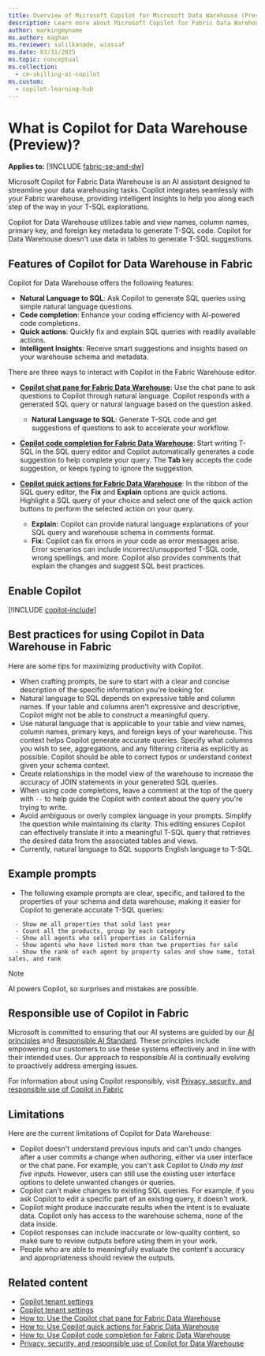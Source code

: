 ```yaml
---
title: Overview of Microsoft Copilot for Microsoft Data Warehouse (Preview)
description: Learn more about Microsoft Copilot for Fabric Data Warehouse, the integrated AI assistant for your Fabric warehouse.
author: markingmyname
ms.author: maghan
ms.reviewer: salilkanade, wiassaf
ms.date: 03/31/2025
ms.topic: conceptual
ms.collection:
  - ce-skilling-ai-copilot
ms.custom:
  - copilot-learning-hub
---
```


# What is Copilot for Data Warehouse (Preview)?

**Applies to:** [!INCLUDE [fabric-se-and-dw](includes/applies-to-version/fabric-se-and-dw.md)]

Microsoft Copilot for Fabric Data Warehouse is an AI assistant designed to streamline your data warehousing tasks. Copilot integrates seamlessly with your Fabric warehouse, providing intelligent insights to help you along each step of the way in your T-SQL explorations.

Copilot for Data Warehouse utilizes table and view names, column names, primary key, and foreign key metadata to generate T-SQL code. Copilot for Data Warehouse doesn't use data in tables to generate T-SQL suggestions.

## Features of Copilot for Data Warehouse in Fabric

Copilot for Data Warehouse offers the following features:

- **Natural Language to SQL**: Ask Copilot to generate SQL queries using simple natural language questions.
- **Code completion**: Enhance your coding efficiency with AI-powered code completions.
- **Quick actions**: Quickly fix and explain SQL queries with readily available actions.
- **Intelligent Insights**: Receive smart suggestions and insights based on your warehouse schema and metadata.

There are three ways to interact with Copilot in the Fabric Warehouse editor.

- **[Copilot chat pane for Fabric Data Warehouse](copilot-chat-pane.md)**: Use the chat pane to ask questions to Copilot through natural language. Copilot responds with a generated SQL query or natural language based on the question asked.
  - **Natural Language to SQL**: Generate T-SQL code and get suggestions of questions to ask to accelerate your workflow.
  
- **[Copilot code completion for Fabric Data Warehouse](copilot-code-completion.md)**: Start writing T-SQL in the SQL query editor and Copilot automatically generates a code suggestion to help complete your query. The **Tab** key accepts the code suggestion, or keeps typing to ignore the suggestion.

- **[Copilot quick actions for Fabric Data Warehouse](copilot-quick-action.md)**: In the ribbon of the SQL query editor, the **Fix** and **Explain** options are quick actions. Highlight a SQL query of your choice and select one of the quick action buttons to perform the selected action on your query.
  - **Explain:** Copilot can provide natural language explanations of your SQL query and warehouse schema in comments format.
  - **Fix:** Copilot can fix errors in your code as error messages arise. Error scenarios can include incorrect/unsupported T-SQL code, wrong spellings, and more. Copilot also provides comments that explain the changes and suggest SQL best practices.

## Enable Copilot

[!INCLUDE [copilot-include](../includes/copilot-include.md)]

## Best practices for using Copilot in Data Warehouse in Fabric

Here are some tips for maximizing productivity with Copilot.

- When crafting prompts, be sure to start with a clear and concise description of the specific information you're looking for.
- Natural language to SQL depends on expressive table and column names. If your table and columns aren't expressive and descriptive, Copilot might not be able to construct a meaningful query.
- Use natural language that is applicable to your table and view names, column names, primary keys, and foreign keys of your warehouse. This context helps Copilot generate accurate queries. Specify what columns you wish to see, aggregations, and any filtering criteria as explicitly as possible. Copilot should be able to correct typos or understand context given your schema context.
- Create relationships in the model view of the warehouse to increase the accuracy of JOIN statements in your generated SQL queries.
- When using code completions, leave a comment at the top of the query with `--` to help guide the Copilot with context about the query you're trying to write.
- Avoid ambiguous or overly complex language in your prompts. Simplify the question while maintaining its clarity. This editing ensures Copilot can effectively translate it into a meaningful T-SQL query that retrieves the desired data from the associated tables and views.
- Currently, natural language to SQL supports English language to T-SQL.

## Example prompts

- The following example prompts are clear, specific, and tailored to the properties of your schema and data warehouse, making it easier for Copilot to generate accurate T-SQL queries:

```copilot-prompt
  - Show me all properties that sold last year
  - Count all the products, group by each category
  - Show all agents who sell properties in California
  - Show agents who have listed more than two properties for sale
  - Show the rank of each agent by property sales and show name, total sales, and rank
```

> [!NOTE]  
> AI powers Copilot, so surprises and mistakes are possible.

## Responsible use of Copilot in Fabric

Microsoft is committed to ensuring that our AI systems are guided by our [AI principles](https://www.microsoft.com/ai/principles-and-approach/) and [Responsible AI Standard](https://query.prod.cms.rt.microsoft.com/cms/api/am/binary/RE5cmFl). These principles include empowering our customers to use these systems effectively and in line with their intended uses. Our approach to responsible AI is continually evolving to proactively address emerging issues.

For information about using Copilot responsibly, visit [Privacy, security, and responsible use of Copilot in Fabric](../fundamentals/copilot-privacy-security.md)

## Limitations

Here are the current limitations of Copilot for Data Warehouse:

- Copilot doesn't understand previous inputs and can't undo changes after a user commits a change when authoring, either via user interface or the chat pane. For example, you can't ask Copilot to *Undo my last five inputs.* However, users can still use the existing user interface options to delete unwanted changes or queries.
- Copilot can't make changes to existing SQL queries. For example, if you ask Copilot to edit a specific part of an existing query, it doesn't work.
- Copilot might produce inaccurate results when the intent is to evaluate data. Copilot only has access to the warehouse schema, none of the data inside.
- Copilot responses can include inaccurate or low-quality content, so make sure to review outputs before using them in your work.
- People who are able to meaningfully evaluate the content's accuracy and appropriateness should review the outputs.

## Related content

- [Copilot tenant settings](../admin/service-admin-portal-copilot.md)
- [Copilot tenant settings](../admin/service-admin-portal-copilot.md)
- [How to: Use the Copilot chat pane for Fabric Data Warehouse](copilot-chat-pane.md)
- [How to: Use Copilot quick actions for Fabric Data Warehouse](copilot-quick-action.md)
- [How to: Use Copilot code completion for Fabric Data Warehouse](copilot-code-completion.md)
- [Privacy, security, and responsible use of Copilot for Data Warehouse](../fundamentals/copilot-data-warehouse-privacy-security.md)
